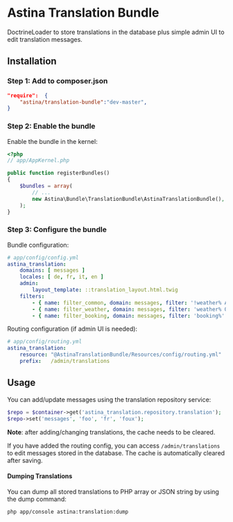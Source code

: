 Astina Translation Bundle
=========================

DoctrineLoader to store translations in the database plus simple admin UI to edit translation messages.

## Installation

### Step 1: Add to composer.json

```json
"require":  {
    "astina/translation-bundle":"dev-master",
}
```

### Step 2: Enable the bundle

Enable the bundle in the kernel:

```php
<?php
// app/AppKernel.php

public function registerBundles()
{
    $bundles = array(
        // ...
        new Astina\Bundle\TranslationBundle\AstinaTranslationBundle(),
    );
}
```

### Step 3: Configure the bundle

Bundle configuration:

```yml
# app/config/config.yml
astina_translation:
    domains: [ messages ]
    locales: [ de, fr, it, en ]
    admin:
        layout_template: ::translation_layout.html.twig
    filters:
        - { name: filter_common, domain: messages, filter: '!weather% AND !wispo% AND !booking%' }
        - { name: filter_weather, domain: messages, filter: 'weather% OR wispo%' }
        - { name: filter_booking, domain: messages, filter: 'booking%' }
```

Routing configuration (if admin UI is needed):

```yml
# app/config/routing.yml
astina_translation:
    resource: "@AstinaTranslationBundle/Resources/config/routing.yml"
    prefix:   /admin/translations
```

## Usage

You can add/update messages using the translation repository service:

```php
$repo = $container->get('astina_translation.repository.translation');
$repo->set('messages', 'foo', 'fr', 'foux');
```

**Note**: after adding/changing translations, the cache needs to be cleared.

If you have added the routing config, you can access `/admin/translations` to edit messages stored in the database. The cache is automatically cleared after saving.

#### Dumping Translations

You can dump all stored translations to PHP array or JSON string by using the dump command:

```
php app/console astina:translation:dump
```
